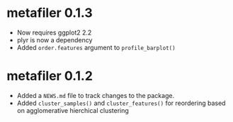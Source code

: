 # metafiler 0.1.3

* Now requires ggplot2 2.2
* plyr is now a dependency
* Added `order.features` argument to `profile_barplot()`

# metafiler 0.1.2

* Added a `NEWS.md` file to track changes to the package.
* Added `cluster_samples()` and `cluster_features()` for reordering based on 
agglomerative hierchical clustering
